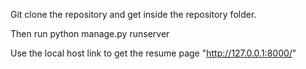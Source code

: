 Git clone the repository and get inside the repository folder.

Then run python manage.py runserver

Use the local host link to get the resume page "http://127.0.0.1:8000/"
